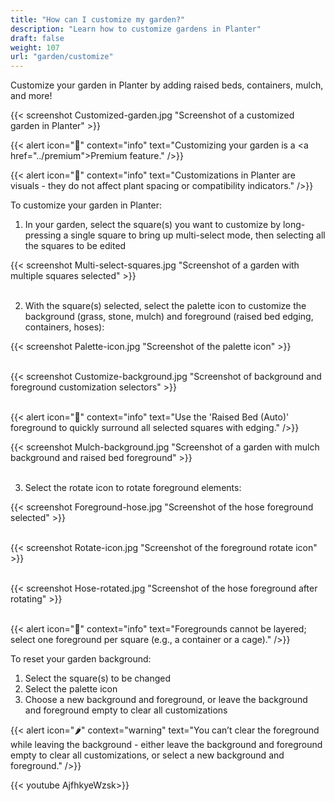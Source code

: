 ```yaml
---
title: "How can I customize my garden?"
description: "Learn how to customize gardens in Planter"
draft: false
weight: 107
url: "garden/customize"
---
```


Customize your garden in Planter by adding raised beds, containers, mulch, and more!

{{< screenshot Customized-garden.jpg "Screenshot of a customized garden in Planter" >}}

{{< alert icon="💸" context="info" text="Customizing your garden is a <a href=\"../premium\">Premium feature</a>." />}}

{{< alert icon="🥕" context="info" text="Customizations in Planter are visuals - they do not affect plant spacing or compatibility indicators." />}}

To customize your garden in Planter:

1. In your garden, select the square(s) you want to customize by long-pressing a single square to bring up multi-select mode, then selecting all the squares to be edited

{{< screenshot Multi-select-squares.jpg "Screenshot of a garden with multiple squares selected" >}}<br /><br />

2. With the square(s) selected, select the palette icon to customize the background (grass, stone, mulch) and foreground (raised bed edging, containers, hoses):

{{< screenshot Palette-icon.jpg "Screenshot of the palette icon" >}}<br /><br />

{{< screenshot Customize-background.jpg "Screenshot of background and foreground customization selectors" >}}<br /><br />

{{< alert icon="🌱" context="info" text="Use the 'Raised Bed (Auto)' foreground to quickly surround all selected squares with edging." />}}

{{< screenshot Mulch-background.jpg "Screenshot of a garden with mulch background and raised bed foreground" >}}<br /><br />

3. Select the rotate icon to rotate foreground elements:

{{< screenshot Foreground-hose.jpg "Screenshot of the hose foreground selected" >}}<br /><br />

{{< screenshot Rotate-icon.jpg "Screenshot of the foreground rotate icon" >}}<br /><br />

{{< screenshot Hose-rotated.jpg "Screenshot of the hose foreground after rotating" >}}<br /><br />

{{< alert icon="🌿" context="info" text="Foregrounds cannot be layered; select one foreground per square (e.g., a container or a cage)." />}}

To reset your garden background:

1. Select the square(s) to be changed
2. Select the palette icon
3. Choose a new background and foreground, or leave the background and foreground empty to clear all customizations

{{< alert icon="🌶️" context="warning" text="You can’t clear the foreground while leaving the background - either leave the background and foreground empty to clear all customizations, or select a new background and foreground." />}}

{{< youtube AjfhkyeWzsk>}}

